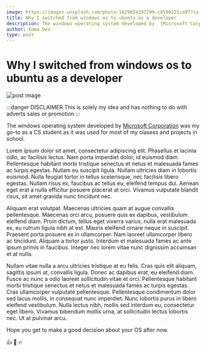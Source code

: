 ```yaml
---
image: https://images.unsplash.com/photo-1629654297299-c8506221ca97?ixid=MnwxMjA3fDB8MHxwaG90by1wYWdlfHx8fGVufDB8fHx8&ixlib=rb-1.2.1&auto=format&fit=crop&w=667&q=80
title: Why I switched from windows os to ubuntu as a developer  
description: The windows operating system developed by  [Microsoft Corporation](https://www.microsoft.com/en-ng)was my go-to as a CS student as it was used for most of my clasess and projects in school.
author: Emma Dev
type: post
---
```


# Why I switched from windows os to ubuntu as a developer 

![post image](https://images.unsplash.com/photo-1629654297299-c8506221ca97?ixid=MnwxMjA3fDB8MHxwaG90by1wYWdlfHx8fGVufDB8fHx8&ixlib=rb-1.2.1&auto=format&fit=crop&w=667&q=80)


:::danger DISCLAIMER
This is solely my idea and has nothing to do with adverts sales or promotion
:::

The windows operating system developed by  [Microsoft Corporation](https://www.microsoft.com/en-ng)
was my go-to as a CS student as it was used for most of my clasess and projects in school.

Lorem ipsum dolor sit amet, consectetur adipiscing elit. Phasellus et lacinia odio, ac facilisis lectus. Nam porta imperdiet dolor, id euismod diam. Pellentesque habitant morbi tristique senectus et netus et malesuada fames ac turpis egestas. Nullam eu suscipit ligula. Nullam ultricies diam in lobortis euismod. Nulla feugiat tortor in tellus scelerisque, nec facilisis libero egestas. Nullam risus ex, faucibus ac tellus eu, eleifend tempus dui. Aenean eget erat a nulla efficitur posuere placerat at orci. Vivamus vulputate blandit risus, sit amet gravida nunc tincidunt nec.

Aliquam erat volutpat. Maecenas ultricies quam at augue convallis pellentesque. Maecenas orci arcu, posuere quis ex dapibus, vestibulum eleifend diam. Proin dictum, tellus eget viverra varius, nulla erat malesuada ex, eu rutrum ligula nibh at est. Mauris eleifend ornare neque in suscipit. Praesent porta posuere ex in ullamcorper. Nam laoreet ullamcorper libero ac tincidunt. Aliquam a tortor justo. Interdum et malesuada fames ac ante ipsum primis in faucibus. Integer nec lorem vitae nunc dignissim accumsan et at nulla.

Nullam vitae nulla a arcu ultricies tristique at eu felis. Cras quis elit aliquam, sagittis ipsum at, convallis ligula. Donec ac dapibus erat, eu eleifend diam. Fusce ac nunc a odio laoreet sollicitudin vitae et orci. Pellentesque habitant morbi tristique senectus et netus et malesuada fames ac turpis egestas. Cras ullamcorper vulputate pellentesque. Pellentesque condimentum dolor sed lacus mollis, in consequat nunc imperdiet. Nunc lobortis purus in libero eleifend vestibulum. Nulla lectus nibh, mollis sed interdum eu, consectetur eget libero. Vivamus bibendum mollis urna, at sollicitudin lectus lobortis nec. Ut at pulvinar arcu.


Hope you get to make a good decision about your OS after now.


👍 💯 🔥